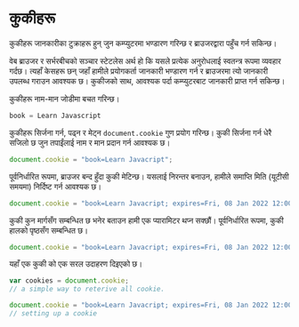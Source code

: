 # कुकीहरू

कुकीहरू जानकारीका टुक्राहरू हुन् जुन कम्प्युटरमा भण्डारण गरिन्छ र ब्राउजरद्वारा पहुँच गर्न सकिन्छ।

वेब ब्राउजर र सर्भरबीचको सञ्चार स्टेटलेस अर्थ हो कि यसले प्रत्येक अनुरोधलाई स्वतन्त्र रूपमा व्यवहार गर्दछ। त्यहाँ केसहरू छन् जहाँ हामीले प्रयोगकर्ता जानकारी भण्डारण गर्न र ब्राउजरमा त्यो जानकारी उपलब्ध गराउन आवश्यक छ। कुकीजको साथ, आवश्यक पर्दा कम्प्युटरबाट जानकारी प्राप्त गर्न सकिन्छ।

कुकीहरू नाम-मान जोडीमा बचत गरिन्छ।

```javascript
book = Learn Javascript
```

कुकीहरू सिर्जना गर्न, पढ्न र मेट्न `document.cookie` गुण प्रयोग गरिन्छ। कुकी सिर्जना गर्न धेरै सजिलो छ जुन तपाईंलाई नाम र मान प्रदान गर्न आवश्यक छ।

```javascript
document.cookie = "book=Learn Javacript";
```

पूर्वनिर्धारित रूपमा, ब्राउजर बन्द हुँदा कुकी मेटिन्छ। यसलाई निरन्तर बनाउन, हामीले समाप्ति मिति (यूटीसी समयमा) निर्दिष्ट गर्न आवश्यक छ।

```javascript
document.cookie = "book=Learn Javacript; expires=Fri, 08 Jan 2022 12:00:00 UTC";
```

कुकी कुन मार्गसँग सम्बन्धित छ भनेर बताउन हामी एक प्यारामिटर थप्न सक्छौं। पूर्वनिर्धारित रूपमा, कुकी हालको पृष्ठसँग सम्बन्धित छ।

```javascript
document.cookie = "book=Learn Javacript; expires=Fri, 08 Jan 2022 12:00:00 UTC; path=/";
```

यहाँ एक कुकी को एक सरल उदाहरण दिइएको छ।

```javascript
var cookies = document.cookie;
// a simple way to reterive all cookie.

document.cookie = "book=Learn Javacript; expires=Fri, 08 Jan 2022 12:00:00 UTC; path=/";
// setting up a cookie
```
